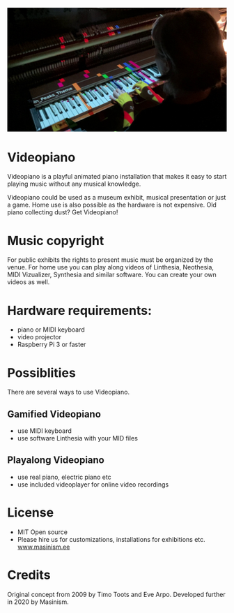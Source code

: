 ![Videopiano prototype](images/videopiano_prototype.jpg)

# Videopiano
Videopiano is a playful animated piano installation that makes it easy to start playing music without any musical knowledge.

Videopiano could be used as a museum exhibit, musical presentation or just a game. Home use is also possible as the hardware is not expensive. Old piano collecting dust? Get Videopiano!

# Music copyright
For public exhibits the rights to present music must be organized by the venue. For home use you can play along videos of Linthesia, Neothesia, MIDI Vizualizer, Synthesia and similar software. You can create your own videos as well.

# Hardware requirements:
* piano or MIDI keyboard
* video projector
* Raspberry Pi 3 or faster

# Possiblities
There are several ways to use Videopiano.

## Gamified Videopiano
* use MIDI keyboard
* use software Linthesia with your MID files

## Playalong Videopiano
* use real piano, electric piano etc
* use included videoplayer for online video recordings

# License
* MIT Open source
* Please hire us for customizations, installations for exhibitions etc. www.masinism.ee

# Credits
Original concept from 2009 by Timo Toots and Eve Arpo. Developed further in 2020 by Masinism.
